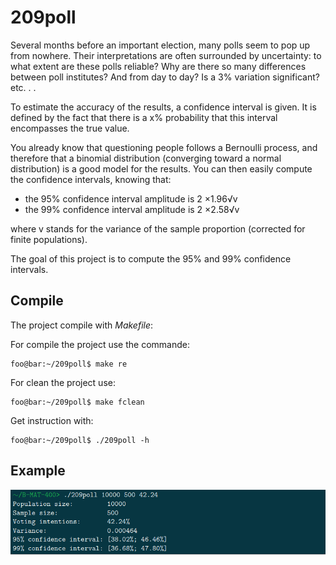 # 209poll

Several months before an important election, many polls seem to pop up from nowhere. Their interpretations are often surrounded by uncertainty: to what extent are these polls reliable? Why are there so many differences between poll institutes? And from day to day? Is a 3% variation significant? etc. . .

To estimate the accuracy of the results, a confidence interval is given. It is defined by the fact that there is a x% probability that this interval encompasses the true value.

You already know that questioning people follows a Bernoulli process, and therefore that a binomial distribution (converging toward a normal distribution) is a good model for the results. You can then easily compute the confidence intervals, knowing that:
- the 95% confidence interval amplitude is 2 ×1.96√v
- the 99% confidence interval amplitude is 2 ×2.58√v

where v stands for the variance of the sample proportion (corrected for finite populations).

The goal of this project is to compute the 95% and 99% confidence intervals.

## Compile

The project compile with *Makefile*:

For compile the project use the commande:

```console
foo@bar:~/209poll$ make re
```

For clean the project use:

```console
foo@bar:~/209poll$ make fclean
```

Get instruction with:


```console
foo@bar:~/209poll$ ./209poll -h
```


## Example

![image](asset/example.png)
